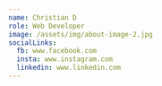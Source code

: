 ```yaml
---
name: Christian D
role: Web Developer
image: /assets/img/about-image-2.jpg
socialLinks:
  fb: www.facebook.com
  insta: www.instagram.com
  linkedin: www.linkedin.com
---
```

